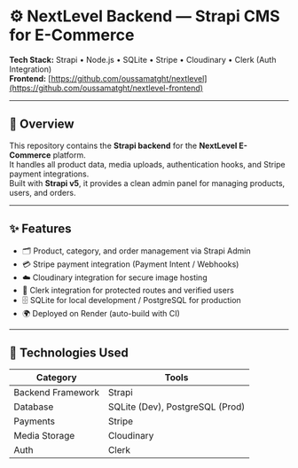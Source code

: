 # ⚙️ NextLevel Backend — Strapi CMS for E-Commerce

**Tech Stack:** Strapi • Node.js • SQLite • Stripe • Cloudinary • Clerk (Auth Integration)  
**Frontend:** [https://github.com/oussamatght/nextlevel](https://github.com/oussamatght/nextlevel-frontend)

---

## 📖 Overview

This repository contains the **Strapi backend** for the **NextLevel E-Commerce** platform.  
It handles all product data, media uploads, authentication hooks, and Stripe payment integrations.  
Built with **Strapi v5**, it provides a clean admin panel for managing products, users, and orders.

---

## ✨ Features

- 🗂️ Product, category, and order management via Strapi Admin  
- 💳 Stripe payment integration (Payment Intent / Webhooks)  
- ☁️ Cloudinary integration for secure image hosting  
- 🔐 Clerk integration for protected routes and verified users  
- 🗄️ SQLite for local development / PostgreSQL for production  
- 🌍 Deployed on Render (auto-build with CI)

---

## 🧠 Technologies Used

| Category | Tools |
|-----------|-------|
| Backend Framework | Strapi |
| Database | SQLite (Dev), PostgreSQL (Prod) |
| Payments | Stripe |
| Media Storage | Cloudinary |
| Auth | Clerk |



